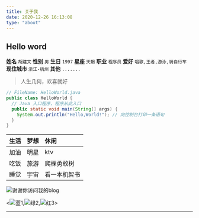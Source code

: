 ```yaml
---
title: 关于我
date: 2020-12-26 16:13:08
type: "about"
---
```


## Hello word

**姓名** `胡建文`
**性别** `男`
**生日** `1997`
**星座** `天蝎`
**职业** `程序员`
**爱好** `唱歌,王者,游泳,骑自行车`
**现住城市** `浙江-杭州`
**其他** `.......`

> 人生几何，欢喜就好

```java
// FileName: HelloWorld.java
public class HelloWorld {
  // Java 入口程序，程序从此入口
  public static void main(String[] args) {
    System.out.println("Hello,World!"); // 向控制台打印一条语句
  }
}
```

| 生活       | 梦想 |         休闲 |
| :-- | :--: | :--|
| 加油     |  明星  |     ktv |
| 吃饭   |  旅游  |   爬棵勇敢树 |
| 睡觉 |  宇宙  | 看一本机智书 |

![谢谢你访问我的blog](https://files.mdnice.com/dance.gif)

<![蓝1](https://files.mdnice.com/blue.jpg),![绿2](https://files.mdnice.com/green.jpg),![红3](https://files.mdnice.com/red.jpg)>

---